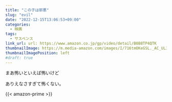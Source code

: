 ```yaml
---
title: "この子は邪悪"
slug: "evil"
date: "2022-12-15T13:06:53+09:00"
categories:
  - 映画
tags:
  - サスペンス
link_url: url: https://www.amazon.co.jp/gp/video/detail/B0B8TP4QTK
thumbnailImage: https://m.media-amazon.com/images/I/716tmOKeGSL._AC_UL320_.jpg
thumbnailImagePosition: left
#draft: true
---
```

まあ怖いといえば怖いけど
<!--more-->
ありえなさすぎて怖くない。

{{< amazon-prime >}}
